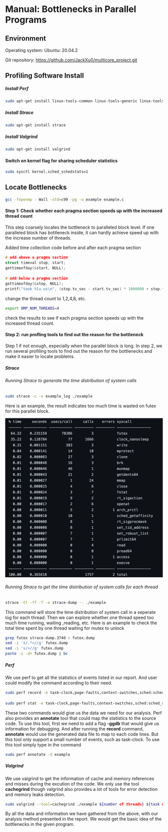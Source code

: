 # Manual: Bottlenecks in Parallel Programs

## Environment

Operating system: Ubuntu: 20.04.2

Git repository: https://github.com/JackXu0/multicore_project.git

## Profiling Software Install

##### Install Perf

```bash
sudo apt-get install linux-tools-common linux-tools-generic linux-tools-`uname -r`
```

##### Install Strace

```bash
sudo apt-get install strace
```

##### Install Valgrind

```bash
sudo apt-get install valgrind
```

#### Switch on kernel flag for sharing scheduler statistics

```bash
sudo sysctl kernel.sched_schedstats=1
```

## Locate Bottlenecks

```bash
gcc -fopenmp - Wall -std=c99 -pg -o example example.c
```

#### Step 1: Check whether each pragma section speeds up with the increased thread count

This step coarsely locates the bottleneck to paralleled block level. If one paralleled block has bottleneck inside, it can hardly achieve speed up with the increase number of threads.

Added time collection code before and after each pragma section

```c
# add above a pragma section
struct timeval stop, start;
gettimeofday(&start, NULL);

# add below a pragma section
gettimeofday(&stop, NULL);
printf("took %lu us\n", (stop.tv_sec - start.tv_sec) * 1000000 + stop.tv_usec - start.tv_usec); 
```

change the thread count to 1,2,4,8, etc.

```bash
export OMP_NUM_THREADS=4
```

check the results to see if each pragma section speeds up with the increased thread count. 

#### Step 2: run profling tools to find out the reason for the bottleneck

Step 1 if not enough, especially when the parallel block is long. In step 2, we run several profiling tools to find out the reason for the bottlenecks and make it easier to locate problems.

##### Strace

###### Running Strace to generate the time distribution of system calls

```bash
sudo strace -c -o example_log ./example
```

Here is an example, the result indicates too much time is wasted on futex for this parallel block. 

<img src="strace_example.png" alt="image-20210421154757154" style="zoom:50%;" />

###### Running Strace to get the time distribution of system calls for each thread

```bash
strace -tt -ff -T -o strace-dump -- ./example
```

This command will store the time distribution of system call in a seperate log for each thread. Then we can explore whether one thread speed too much time running, waiting ,reading, etc. Here is an example to check the total time spent by one thread waiting for mutex to unlock

```bash
grep futex strace-dump.3740 > futex.dump
sed -i 's/.*<//g' futex.dump
sed -i 's/>//g' futex.dump
paste -s -d+ futex.dump | bc
```

##### Perf

We use perf to get all the statistics of events listed in our report. And user could modify the command according to their need.

```bash
sudo perf record -e task-clock,page-faults,context-switches,sched:sched_stat_blocked,sched:sched_stat_iowait,sched:sched_stat_runtime,sched:sched_stat_sleep,sched:sched_stat_wait,sched:sched_wait_task,sched:sched_wake_idle_without_ipi,syscalls:sys_enter_futex,writeback:writeback_wait -s -g ./example ${number of threads} ${task data size} && sudo perf report -T --sort=dso > ${report_filename}

sudo perf stat -e task-clock,page-faults,context-switches,sched:sched_stat_runtime,sched:sched_wake_idle_without_ipi,syscalls:sys_enter_futex -r ${number of iteration} -x ${separator} -o ${output filename} ./example ${number of threads} ${task data size}
```

These two commands would give us the data we need for our analysis. Perf also provides an **annotate** tool that could map the statistics to the source code. To use this tool, first we need to add a flag **-ggdb** that would give us information for debugging. And after running the **record** command, **annotate** would use the generated data file to map to each code lines. But this tool only support a small number of events, such as task-clock. To use this tool simply type in the command

```bash
sudo perf annotate -d example
```

##### Valgrind

We use valgrind to get the information of cache and memory references and misses during the excution of the code. We only use the tool **cachegrind** though valgrind also provides a lot of tools for error detection and memory leaks detection.

```bash
sudo valgrind --tool=cachegrind ./example ${number of threads} ${task data size}
```

By all the data and information we have gathered from the above, with our analysis method presented in the report. We would get the basic idea of the bottlenecks in the given program.
